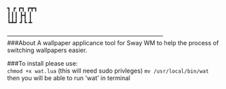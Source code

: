 
┓ ┏ ┏┓ ┏┳┓   
┃┃┃ ┣┫  ┃     
┗┻┛ ┛┗  ┻     
  
——————————————————————————  
###About
A wallpaper applicance tool for Sway WM
to help the process of switching wallpapers easier.

###To install please use:  
    ```chmod +x wat.lua```
    (this will need sudo privleges)
    ```mv /usr/local/bin/wat```
    then you will be able to run 'wat' in terminal
